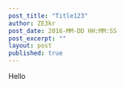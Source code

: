 ```yaml
---
post_title: "Title123"
author: ZE3kr
post_date: 2016-MM-DD HH:MM:SS
post_excerpt: ""
layout: post
published: true
---
```

Hello